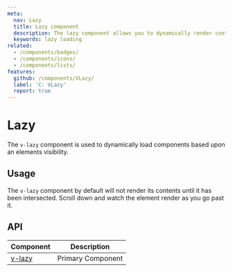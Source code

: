 ```yaml
---
meta:
  nav: Lazy
  title: Lazy component
  description: The lazy component allows you to dynamically render content based upon the user's viewport.
  keywords: lazy loading
related:
  - /components/badges/
  - /components/icons/
  - /components/lists/
features:
  github: /components/VLazy/
  label: 'C: VLazy'
  report: true
---
```


# Lazy

The `v-lazy` component is used to dynamically load components based upon an elements visibility.

<PageFeatures />

## Usage

The `v-lazy` component by default will not render its contents until it has been intersected. Scroll down and watch the element render as you go past it.

<ExamplesUsage name="v-lazy" />

<PromotedEntry />

## API

| Component | Description |
| - | - |
| [v-lazy](/api/v-lazy/) | Primary Component |

<ApiInline hide-links />
